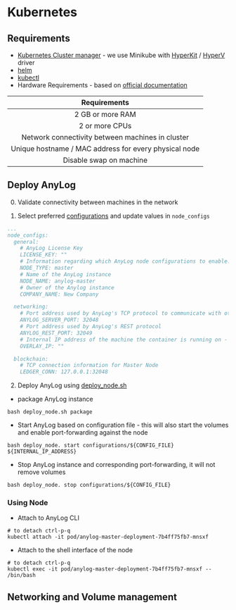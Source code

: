 # Kubernetes 

## Requirements 
* [Kubernetes Cluster manager](https://kubernetes.io/docs/tasks/tools/) - we use Minikube with [HyperKit](https://minikube.sigs.k8s.io/docs/drivers/hyperkit/) / [HyperV](https://minikube.sigs.k8s.io/docs/drivers/hyperv/) driver 
* [helm](https://helm.sh/)
* [kubectl](https://kubernetes.io/docs/reference/kubectl/)
* Hardware Requirements - based on [official documentation](https://kubernetes.io/docs/setup/production-environment/tools/kubeadm/install-kubeadm/#before-you-begin)

|   Requirements   | 
|:----------------:| 
| 2 GB or more RAM | 
|  2 or more CPUs  |
| Network connectivity between machines in cluster | 
| Unique hostname / MAC address for every physical node | 
| Disable swap on machine |  


## Deploy AnyLog
0. Validate connectivity between machines in the network 

1. Select preferred [configurations](configurations/) and update values in `node_configs`
```yaml
...
node_configs:
  general:
    # AnyLog License Key
    LICENSE_KEY: ""
    # Information regarding which AnyLog node configurations to enable. By default, even if everything is disabled, AnyLog starts TCP and REST connection protocols
    NODE_TYPE: master
    # Name of the AnyLog instance
    NODE_NAME: anylog-master
    # Owner of the Anylog instance
    COMPANY_NAME: New Company

  networking:
    # Port address used by AnyLog's TCP protocol to communicate with other nodes in the network
    ANYLOG_SERVER_PORT: 32048
    # Port address used by AnyLog's REST protocol
    ANYLOG_REST_PORT: 32049
    # Internal IP address of the machine the container is running on - if not set, then a unique IP will be used each time 
    OVERLAY_IP: "" 

  blockchain:
    # TCP connection information for Master Node
    LEDGER_CONN: 127.0.0.1:32048
```

2. Deploy AnyLog using [deploy_node.sh](deploy_node.sh)
* package AnyLog instance 
```shell
bash deploy_node.sh package
```

* Start AnyLog based on configuration file - this will also start the volumes and enable port-forwarding against the node  
```shell
bash deploy_node. start configurations/${CONFIG_FILE} ${INTERNAL_IP_ADDRESS}
```

* Stop AnyLog instance and corresponding port-forwarding, it will not remove volumes 
```shell
bash deploy_node. stop configurations/${CONFIG_FILE} 
```

### Using Node
* Attach to AnyLog CLI   
```shell
# to detach ctrl-p-q
kubectl attach -it pod/anylog-master-deployment-7b4ff75fb7-mnsxf 
```

* Attach to the shell interface of the node  
```shell
# to detach ctrl-p-q
kubectl exec -it pod/anylog-master-deployment-7b4ff75fb7-mnsxf -- /bin/bash  
```

## Networking and Volume management 


